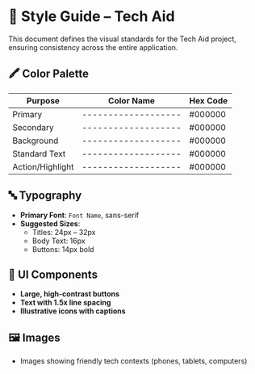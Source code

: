 # 🎨 Style Guide – Tech Aid

This document defines the visual standards for the Tech Aid project, ensuring consistency across the entire application.

## 🖍️ Color Palette

| Purpose         | Color Name        | Hex Code |
|----------------|-------------------|----------|
| Primary         | -------------------| #000000 |
| Secondary       | -------------------| #000000 |
| Background      | -------------------| #000000 |
| Standard Text   | -------------------| #000000 |
| Action/Highlight| -------------------| #000000 |

## 🔤 Typography

- **Primary Font**: `Font Name`, sans-serif
- **Suggested Sizes**:
  - Titles: 24px – 32px
  - Body Text: 16px
  - Buttons: 14px bold

## 🔘 UI Components

- **Large, high-contrast buttons**
- **Text with 1.5x line spacing**
- **Illustrative icons with captions**

## 🖼️ Images

- Images showing friendly tech contexts (phones, tablets, computers)
